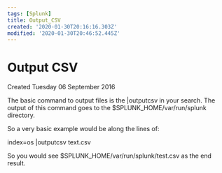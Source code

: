 ```yaml
---
tags: [Splunk]
title: Output_CSV
created: '2020-01-30T20:16:16.303Z'
modified: '2020-01-30T20:46:52.445Z'
---
```


# Output CSV
Created Tuesday 06 September 2016

The basic command to output files is the |outputcsv <filename> in your search. The output of this command goes to the $SPLUNK_HOME/var/run/splunk directory.


So a very basic example would be along the lines of:

index=os |outputcsv text.csv


So you would see $SPLUNK_HOME/var/run/splunk/test.csv as the end result.

